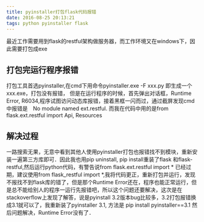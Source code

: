 ```yaml
---
title: pyinstaller打包flask代码报错
date: 2016-08-25 20:13:21
tags: python pyinstaller flask
---
```


最近工作需要用到flask的restful架构做服务器，而工作环境又在windows下，因此需要打包成exe

## 打包完运行程序报错
打包工具首选pyinstaller,在cmd下用命令pyinstaller.exe -F xxx.py 即生成一个xxx.exe，打包没有报错，
但是在运行程序的时候，首先弹出对话框，Runtime Error, R6034,程序试图访问动态库报错，接着黑框一闪而过，通过截屏发现cmd中报错是　No module named ext.restful. 而我在代码中用的是from flask.ext.restful import Api, Resources

## 解决过程
一路搜索无果，无意中看到其他人使用pyinstaller打包也报错找不到模块，重新安装一遍第三方库即可．因此我也用pip uninstall, pip install重装了flask 和flask-restful,然后运行python代码，有警告说from flask.ext.restful import * 已经过期，建议使用from flask_restful import *,我将代码更正，重新打包并运行，发现不报找不到flask库的错了，但是那个Runtime Error还在，程序也能正常运行，但是总不能给别人的程序一运行先报错吧，所以这个问题还要解决，这次是在stackoverflow上发现了解答，说是pyinstall 3.2版本bug比较多，3.2打包报错换成3.1就可以了，我重新装了pyinstaller 3.1, 方法是 pip install pyinstaller==3.1 然后问题解决，Runtime Error没有了．
